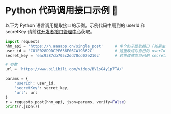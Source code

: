 # Python 代码调用接口示例 📄

以下为 Python 语言调用提取接口的示例。示例代码中用到的 userId 和 secretKey 请前往[开发者接口管理中心](https://www.henghengmao.com/user/developer)获取。

```python
import requests
hhm_api = 'https://h.aaaapp.cn/single_post'     # 单个帖子提取接口 (如果主页批量提取使用：https://h.aaaapp.cn/posts)
user_id = 'C81E028D9DC2F636F06CA19862C'         # 这里改成你自己的 userId
secret_key = 'eac9387cb705c2dd70cd07e216c'      # 这里改成你自己的 secretKey

# 参数
url = 'https://www.bilibili.com/video/BV1sG4y1p7TA/'

params = {
    'userId': user_id,
    'secretKey': secret_key,
    'url': url
}
r = requests.post(hhm_api, json=params, verify=False)
print(r.json())
```
